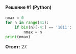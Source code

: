 #### Решение #1 (Python)
```python
nmax = 0
for n in range(41):
	if bin(n)[-4:] == '1011':
		nmax = n
print(nmax)
```
**Ответ:** 27.
